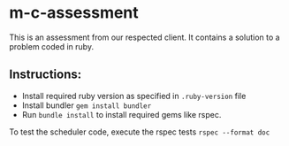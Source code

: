 # m-c-assessment
This is an assessment from our respected client. It contains a solution to a problem coded in ruby.

## Instructions:
- Install required ruby version as specified in `.ruby-version` file
- Install bundler `gem install bundler`
- Run `bundle install` to install required gems like rspec.

To test the scheduler code, execute the rspec tests
`rspec --format doc`
